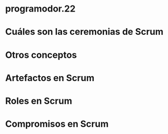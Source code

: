 # programodor.22

# Cuáles son las ceremonias de Scrum



# Otros conceptos



# Artefactos en Scrum



# Roles en Scrum


# Compromisos en Scrum


